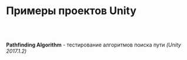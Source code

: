 # Примеры проектов Unity
<br>
<br>

**Pathfinding Algorithm** - тестирование алгоритмов поиска пути *(Unity 2017.1.2)*
